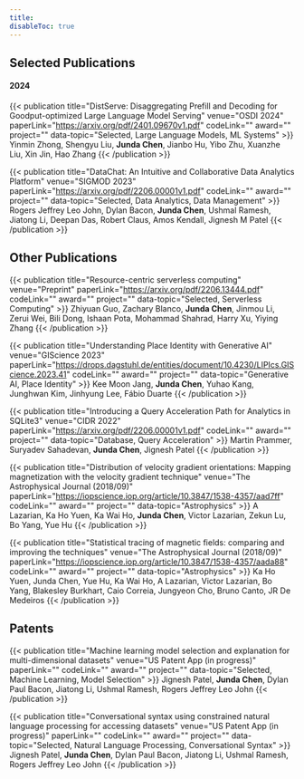 ```yaml
---
title: 
disableToc: true
---
```



## Selected Publications

#### 2024

{{< publication title="DistServe: Disaggregating Prefill and Decoding for Goodput-optimized Large Language Model Serving" venue="OSDI 2024" paperLink="https://arxiv.org/pdf/2401.09670v1.pdf" codeLink="" award="" project="" data-topic="Selected, Large Language Models, ML Systems" >}}
Yinmin Zhong, Shengyu Liu, **Junda Chen**, Jianbo Hu, Yibo Zhu, Xuanzhe Liu, Xin Jin, Hao Zhang
{{< /publication >}}

<!-- DataChat: An Intuitive and Collaborative Data Analytics Platform -->
<!-- Rogers Jeffrey Leo John, Dylan Bacon, Junda Chen, Ushmal Ramesh, Jiatong Li, Deepan Das, Robert Claus, Amos Kendall, Jignesh M Patel -->
<!-- SIGMOD23 -->
{{< publication title="DataChat: An Intuitive and Collaborative Data Analytics Platform" venue="SIGMOD 2023" paperLink="https://arxiv.org/pdf/2206.00001v1.pdf" codeLink="" award="" project="" data-topic="Selected, Data Analytics, Data Management" >}}
Rogers Jeffrey Leo John, Dylan Bacon, **Junda Chen**, Ushmal Ramesh, Jiatong Li, Deepan Das, Robert Claus, Amos Kendall, Jignesh M Patel
{{< /publication >}}



## Other Publications

<!-- Resource-centric serverless computing -->
<!-- Zhiyuan Guo, Zachary Blanco, Junda Chen, Jinmou Li, Zerui Wei, Bili Dong, Ishaan Pota, Mohammad Shahrad, Harry Xu, Yiying Zhang -->
<!-- arXiv preprint arXiv:2206.13444 -->
{{< publication title="Resource-centric serverless computing" venue="Preprint" paperLink="https://arxiv.org/pdf/2206.13444.pdf" codeLink="" award="" project="" data-topic="Selected, Serverless Computing" >}}
Zhiyuan Guo, Zachary Blanco, **Junda Chen**, Jinmou Li, Zerui Wei, Bili Dong, Ishaan Pota, Mohammad Shahrad, Harry Xu, Yiying Zhang
{{< /publication >}}


<!-- Understanding Place Identity with Generative AI -->
{{< publication title="Understanding Place Identity with Generative AI" venue="GIScience 2023" paperLink="https://drops.dagstuhl.de/entities/document/10.4230/LIPIcs.GIScience.2023.41" codeLink="" award="" project="" data-topic="Generative AI, Place Identity" >}}
Kee Moon Jang, **Junda Chen**, Yuhao Kang, Junghwan Kim, Jinhyung Lee, Fábio Duarte
{{< /publication >}}


<!-- Introducing a Query Acceleration Path for Analytics in SQLite3 -->
{{< publication title="Introducing a Query Acceleration Path for Analytics in SQLite3" venue="CIDR 2022" paperLink="https://arxiv.org/pdf/2206.00001v1.pdf" codeLink="" award="" project="" data-topic="Database, Query Acceleration" >}}
Martin Prammer, Suryadev Sahadevan, **Junda Chen**, Jignesh Patel
{{< /publication >}}

<!-- Distribution of velocity gradient orientations: Mapping magnetization with the velocity gradient technique -->
{{< publication title="Distribution of velocity gradient orientations: Mapping magnetization with the velocity gradient technique" venue="The Astrophysical Journal (2018/09)" paperLink="https://iopscience.iop.org/article/10.3847/1538-4357/aad7ff" codeLink="" award="" project="" data-topic="Astrophysics" >}}
A Lazarian, Ka Ho Yuen, Ka Wai Ho, **Junda Chen**, Victor Lazarian, Zekun Lu, Bo Yang, Yue Hu
{{< /publication >}}


<!-- Statistical tracing of magnetic fields: comparing and improving the techniques -->
{{< publication title="Statistical tracing of magnetic fields: comparing and improving the techniques" venue="The Astrophysical Journal (2018/09)" paperLink="https://iopscience.iop.org/article/10.3847/1538-4357/aada88" codeLink="" award="" project="" data-topic="Astrophysics" >}}
Ka Ho Yuen, Junda Chen, Yue Hu, Ka Wai Ho, A Lazarian, Victor Lazarian, Bo Yang, Blakesley Burkhart, Caio Correia, Jungyeon Cho, Bruno Canto, JR De Medeiros
{{< /publication >}}



## Patents

<!-- Machine learning model selection and explanation for multi-dimensional datasets -->
<!-- Jignesh Patel, Junda Chen, Dylan Paul Bacon, Jiatong Li, Ushmal Ramesh, Rogers Jeffrey Leo John -->
<!-- US Patent App (in progress) -->

{{< publication title="Machine learning model selection and explanation for multi-dimensional datasets" venue="US Patent App (in progress)" paperLink="" codeLink="" award="" project="" data-topic="Selected, Machine Learning, Model Selection" >}}
Jignesh Patel, **Junda Chen**, Dylan Paul Bacon, Jiatong Li, Ushmal Ramesh, Rogers Jeffrey Leo John
{{< /publication >}}

<!-- Conversational syntax using constrained natural language processing for accessing datasets -->
<!-- Jignesh Patel, Junda Chen, Dylan Paul Bacon, Jiatong Li, Ushmal Ramesh, Rogers Jeffrey Leo John -->
<!-- US Patent App (in progress) -->
{{< publication title="Conversational syntax using constrained natural language processing for accessing datasets" venue="US Patent App (in progress)" paperLink="" codeLink="" award="" project="" data-topic="Selected, Natural Language Processing, Conversational Syntax" >}}
Jignesh Patel, **Junda Chen**, Dylan Paul Bacon, Jiatong Li, Ushmal Ramesh, Rogers Jeffrey Leo John
{{< /publication >}}
